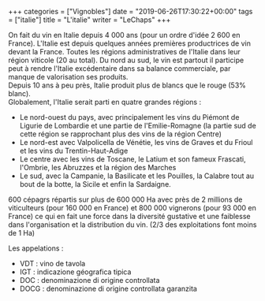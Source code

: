 +++
categories = ["Vignobles"]
date = "2019-06-26T17:30:22+00:00"
tags = ["italie"] 
title = "L'italie"
writer = "LeChaps"
+++

On fait du vin en Italie depuis 4 000 ans (pour un ordre d'idée 2 600 en France). L'Italie est depuis quelques années premières productrices de vin devant la France. Toutes les régions administratives de l'Italie dans leur région viticole (20 au total). Du nord au sud, le vin est partout il participe peut à rendre l'Italie excédentaire dans sa balance commerciale, par manque de valorisation ses produits.  
Depuis 10 ans à peu près, Italie produit plus de blancs que le rouge (53% blanc).  
Globalement, l'Italie serait parti en quatre grandes régions :

* Le nord-ouest du pays, avec principalement les vins du Piémont de Ligurie de Lombardie et une partie de l'Emilie-Romagne (la partie sud de cette région se rapprochant plus des vins de la région Centre)
* Le nord-est avec Valpolicella de Vénétie, les vins de Graves et du Frioul et les vins du Trentin-Haut-Adige
* Le centre avec les vins de Toscane, le Latium et son fameux Frascati, l'Ombrie, les Abruzzes et la région des Marches
* Le sud, avec la Campanie, la Basilicate et les Pouilles, la Calabre tout au bout de la botte, la Sicile et enfin la Sardaigne.

600 cépagrs répartis sur plus de 600 000 Ha avec près de 2 millions de viticulteurs (pour 160 000 en France) et 800 000 vignerons (pour 93 000 en France) ce qui en fait une force dans la diversité gustative et une faiblesse dans l'organisation et la distribution du vin. (2/3 des exploitations font moins de 1 Ha)

Les appelations :

* VDT : vino de tavola
* IGT : indicazione géografica tipica
* DOC : denominazione di origine controllata
* DOCG : denominazione di origine controllata garanzita
